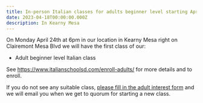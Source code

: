 ```yaml
---
title: In-person Italian classes for adults beginner level starting April 24th
date: 2023-04-18T00:00:00.000Z
description: In Kearny Mesa
---
```


On Monday April 24th at 6pm in our location in Kearny Mesa right on Clairemont Mesa Blvd
we will have the first class of our:

* Adult beginner level Italian class

See <https://www.italianschoolsd.com/enroll-adults/> for more details and to enroll.

If you do not see any suitable class, [please fill in the adult interest form](https://forms.gle/LHR7Htpeb3mQzV838) and we will email you when we get to quorum for starting a new class.
